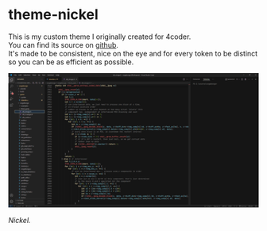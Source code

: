 # theme-nickel

This is my custom theme I originally created for 4coder.  
You can find its source on [github](https://github.com/nickel-dev/theme-nickel).  
It's made to be consistent, nice on the eye and for every token to be distinct so you can be as efficient as possible.    

![screenshot](https://raw.githubusercontent.com/nickel-dev/theme-nickel/main/vscode/res/screenshot.png)    

*Nickel.*